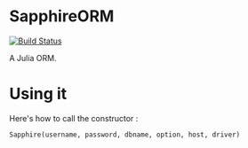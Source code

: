 # SapphireORM
[![Build Status](https://travis-ci.org/PhoenixMachina/SapphireORM.svg?branch=master)](https://travis-ci.org/PhoenixMachina/SapphireORM)

A Julia ORM.

# Using it
Here's how to call the constructor :
```
Sapphire(username, password, dbname, option, host, driver)
```
